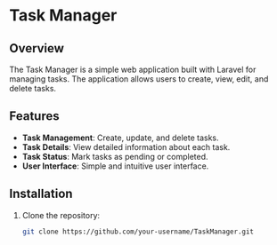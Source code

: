 # Task Manager

## Overview

The Task Manager is a simple web application built with Laravel for managing tasks. The application allows users to create, view, edit, and delete tasks.

## Features

- **Task Management**: Create, update, and delete tasks.
- **Task Details**: View detailed information about each task.
- **Task Status**: Mark tasks as pending or completed.
- **User Interface**: Simple and intuitive user interface.

## Installation

1. Clone the repository:

   ```bash
   git clone https://github.com/your-username/TaskManager.git